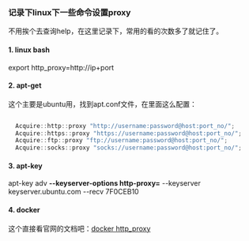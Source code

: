### 记录下linux下一些命令设置proxy

不用挨个去查询help，在这里记录下，常用的看的次数多了就记住了。

#### 1. linux bash

  export http_proxy=http://ip+port

#### 2. apt-get

  这个主要是ubuntu用，找到apt.conf文件，在里面这么配置：

  ```javascript

    Acquire::http::proxy "http://username:password@host:port_no/";
    Acquire::https::proxy "https://username:password@host:port_no/";
    Acquire::ftp::proxy "ftp://username:password@host:port_no/";
    Acquire::socks::proxy "socks://username:password@host:port_no/";

  ```

#### 3. apt-key

  apt-key adv **--keyserver-options http-proxy=<myProxy>** --keyserver keyserver.ubuntu.com --recv 7F0CEB10

#### 4. docker

  这个直接看官网的文档吧：[docker http_proxy](https://docs.docker.com/engine/admin/systemd/#http-proxy)
